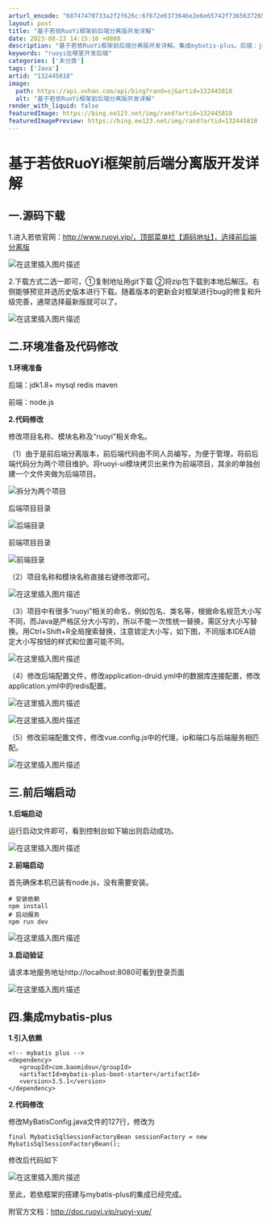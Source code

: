 ```yaml
---
arturl_encode: "68747470733a2f2f626c:6f672e6373646e2e6e65742f73656372657464616978696e2f:61727469636c652f64657461696c732f313332343435383138"
layout: post
title: "基于若依RuoYi框架前后端分离版开发详解"
date: 2023-08-23 14:15:16 +0800
description: "基于若依RuoYi框架前后端分离版开发详解。集成mybatis-plus。后端：jdk1.8+   "
keywords: "ruoyi在哪里开发后端"
categories: ['未分类']
tags: ['Java']
artid: "132445818"
image:
  path: https://api.vvhan.com/api/bing?rand=sj&artid=132445818
  alt: "基于若依RuoYi框架前后端分离版开发详解"
render_with_liquid: false
featuredImage: https://bing.ee123.net/img/rand?artid=132445818
featuredImagePreview: https://bing.ee123.net/img/rand?artid=132445818
---
```


# 基于若依RuoYi框架前后端分离版开发详解

## 一.源码下载

1.进入若依官网：http://www.ruoyi.vip/，顶部菜单栏【源码地址】，选择前后端分离版

![在这里插入图片描述](https://i-blog.csdnimg.cn/blog_migrate/4a43fcf934810fe98de3551cb5bb9d1c.png)

2.下载方式二选一即可，①复制地址用git下载 ②将zip包下载到本地后解压。右侧能够预览并选历史版本进行下载。随着版本的更新会对框架进行bug的修复和升级完善，通常选择最新版就可以了。

![在这里插入图片描述](https://i-blog.csdnimg.cn/blog_migrate/3421177dae5cd7d5bb3ab2d006f4377e.png)

## 二.环境准备及代码修改

**1.环境准备**

后端：jdk1.8+ mysql redis maven
  
前端：node.js

**2.代码修改**

修改项目名称、模块名称及“ruoyi”相关命名。

（1）由于是前后端分离版本，前后端代码由不同人员编写，为便于管理，将前后端代码分为两个项目维护。将ruoyi-ui模块拷贝出来作为前端项目，其余的单独创建一个文件夹做为后端项目。

![拆分为两个项目](https://i-blog.csdnimg.cn/blog_migrate/494b39c5f964b542b6054af016364a5e.png)

后端项目目录

![后端目录](https://i-blog.csdnimg.cn/blog_migrate/957b55c277bd03cdabe6f32ee7316b4d.png)

前端项目目录

![前端目录](https://i-blog.csdnimg.cn/blog_migrate/30c4ded3964c8d887c2e6e373d2f1fec.png)

（2）项目名称和模块名称直接右键修改即可。

![在这里插入图片描述](https://i-blog.csdnimg.cn/blog_migrate/871c7ce8c43aadc0875465b294d0c2c1.png)

（3）项目中有很多“ruoyi”相关的命名，例如包名、类名等，根据命名规范大小写不同，而Java是严格区分大小写的，所以不能一次性统一替换，需区分大小写替换。用Ctrl+Shift+R全局搜索替换，注意锁定大小写，如下图，不同版本IDEA锁定大小写按钮的样式和位置可能不同。

![在这里插入图片描述](https://i-blog.csdnimg.cn/blog_migrate/da461d4d159c4972e5efe7cae1b33ab3.png)

（4）修改后端配置文件，修改application-druid.yml中的数据库连接配置，修改application.yml中的redis配置。

![在这里插入图片描述](https://i-blog.csdnimg.cn/blog_migrate/06e7610a3a37c17836e5747aeb86b461.png)
  
![在这里插入图片描述](https://i-blog.csdnimg.cn/blog_migrate/aec22288f99e5fd9c1e37ab0dfb1f3e6.png)

（5）修改前端配置文件，修改vue.config.js中的代理，ip和端口与后端服务相匹配。

![在这里插入图片描述](https://i-blog.csdnimg.cn/blog_migrate/d375bfc829be168cf0206bb96f3c0cad.png)

## 三.前后端启动

**1.后端启动**

运行启动文件即可，看到控制台如下输出则启动成功。

![在这里插入图片描述](https://i-blog.csdnimg.cn/blog_migrate/8de91ac58f2380035ae4df15cdb94949.png)

**2.前端启动**

首先确保本机已装有node.js，没有需要安装。

```
# 安装依赖
npm install
# 启动服务
npm run dev

```

![在这里插入图片描述](https://i-blog.csdnimg.cn/blog_migrate/b281020b4766118dba04a317fa17ab95.png)

**3.启动验证**

请求本地服务地址http://localhost:8080可看到登录页面

![在这里插入图片描述](https://i-blog.csdnimg.cn/blog_migrate/6f0cf26eaa50d5b6f9b6ad29df03b3e8.png)

## 四.集成mybatis-plus

**1.引入依赖**

```
<!-- mybatis plus -->
<dependency>
   <groupId>com.baomidou</groupId>
   <artifactId>mybatis-plus-boot-starter</artifactId>
   <version>3.5.1</version>
</dependency>

```

**2.代码修改**

修改MyBatisConfig.java文件的127行，修改为

```
final MybatisSqlSessionFactoryBean sessionFactory = new MybatisSqlSessionFactoryBean();

```

修改后代码如下

![在这里插入图片描述](https://i-blog.csdnimg.cn/blog_migrate/56e40062df7bfba3ed805d0eb3cfb1a8.png)

至此，若依框架的搭建与mybatis-plus的集成已经完成。
  
附官方文档：http://doc.ruoyi.vip/ruoyi-vue/